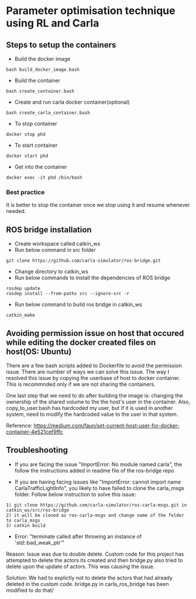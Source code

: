 # Parameter optimisation technique using RL and Carla

## Steps to setup the containers

* Build the docker image
```
bash build_docker_image.bash
```

* Build the container
```
bash create_container.bash
```

* Create and run carla docker container(optional)
```
bash create_carla_container.bash
```

* To stop container
```
docker stop phd
```

* To start container
```
docker start phd
```

* Get into the container
```
docker exec -it phd /bin/bash
```

### Best practice
It is better to stop the container once we stop using it and resume whenever needed.


## ROS bridge installation

* Create workspace called catkin_ws
* Run below command in src folder
```
git clone https://github.com/carla-simulator/ros-bridge.git
```
* Change directory to catkin_ws
* Run below commands to install the dependencies of ROS bridge
```
rosdep update
rosdep install --from-paths src --ignore-src -r
```

* Run below command to build ros bridge in catkin_ws
```
catkin_make
```

## Avoiding permission issue on host that occured while editing the docker created files on host(OS: Ubuntu)
There are a few bash scripts added to Dockerfile to avoid the permission issue. There are number of ways we can solve this issue. The way I resolved this issue by copying the userbase of host to docker container. This is recommnded only if we are not sharing the containers.

One last step that we need to do after building the image is: changing the ownership of the shared volume to the the host's user in the container. Also, copy_to_user.bash has hardcoded my user, but if it is used in another system, need to modify the hardcoded value to the user in that system.

Reference: https://medium.com/faun/set-current-host-user-for-docker-container-4e521cef9ffc

## Troubleshooting

* If you are facing the issue "ImportError: No module named carla", the follow the instructions added in readme file of the ros-bridge repo


* If you are having facing issues like "ImportError: cannot import name CarlaTrafficLightInfo", you likely to have failed to clone the carla_msgs folder. Follow below instruction to solve this issue:
```
1) git clone https://github.com/carla-simulator/ros-carla-msgs.git in catkin_ws/src/ros-bridge
2) it will be cloned as ros-carla-msgs and change name of the folder to carla_msgs
3) catkin build
```

* Error: "terminate called after throwing an instance of 'std::bad_weak_ptr'"

Reason: Issue was due to double delete. Custom code for this project has attempted to delete the actors its created and then bridge.py also tried to delete upon the update of actors. This was causing the issue.

Solution: We had to explictly not to delete the actors that had already deleted in the custom code. bridge.py in carla_ros_bridge has been modified to do that/




